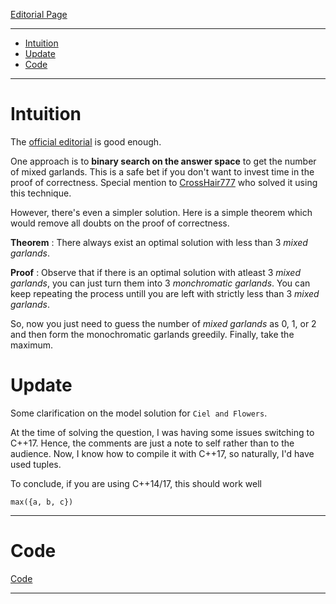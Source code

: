 
[Editorial Page](../vm-ware-set-1.md)

----

<!-- vim-markdown-toc GFM -->

* [Intuition](#intuition)
* [Update](#update)
* [Code](#code)

<!-- vim-markdown-toc -->

----

# Intuition
The [official editorial](https://codeforces.com/blog/entry/8192) is good enough.

One approach is to **binary search on the answer space** to get the number of mixed garlands. This is a safe bet if you don't want to invest time in the proof of correctness. Special mention to [CrossHair777](https://codeforces.com/profile/CrossHair777) who solved it using this technique.

However, there's even a simpler solution. Here is a simple theorem which would remove all doubts on the proof of correctness.

**Theorem** : There always exist an optimal solution with less than 3 *mixed garlands*.

**Proof** : Observe that if there is an optimal solution with atleast 3 *mixed garlands*, you can just turn them into 3 *monchromatic garlands*. You can keep repeating the process untill you are left with strictly less than 3 *mixed garlands*.

So, now you just need to guess the number of *mixed garlands* as 0, 1, or 2 and then form the monochromatic garlands greedily. Finally, take the maximum.

# Update
Some clarification on the model solution for `Ciel and Flowers`.

At the time of solving the question, I was having some issues switching to C++17. Hence, the comments are just a note to self rather than to the audience. Now, I know how to compile it with C++17, so naturally, I'd have used tuples.

To conclude, if you are using C++14/17, this should work well

```
max({a, b, c})
```

----

# Code
[Code](solution.cpp)

----

